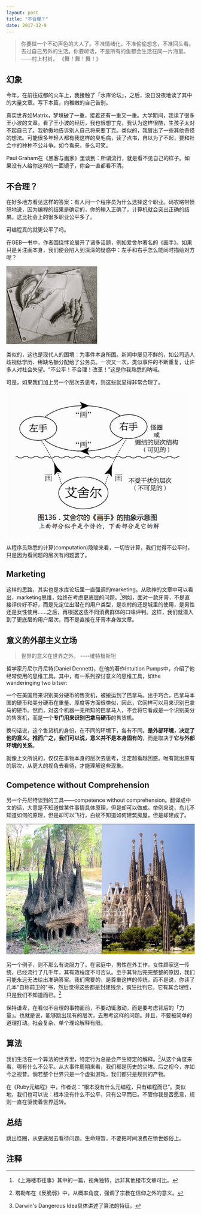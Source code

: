 ```yaml
---
layout: post
title: "不合理？"
date: 2017-12-9
---
```



> 你要做一个不动声色的大人了。不准情绪化，不准偷偷想念，不准回头看。去过自己另外的生活。你要听话，不是所有的鱼都会生活在同一片海里。  
——村上村树， 《舞！舞！舞！》


## 幻象
今年，在前往成都的火车上，我接触了「水库论坛」，之后，没日没夜地读了其中的大量文章。写下本篇，向稚嫩的自己告别。

真实世界如Matrix，梦境破了一重，接着还有一重又一重。大学期间，我读了很多王小波的文章。看了王小波的经历，我也很想丁克，我认为这样很酷，生孩子太对不起自己了。我骄傲地告诉别人自己将来要丁克。类似的，我冒出了一些其他奇怪的想法。可能很多年轻人都有我这样的臭毛病，读了点书，自以为了不起，要和社会中的种种不公斗争。如今看来，多么可笑。

Paul Graham在《黑客与画家》里谈到：所谓流行，就是看不见自己的样子。如果没有人给你这样的一面镜子，你会一直都看不清。


## 不合理？

在好多地方看见这样的答案：有人问一个程序员为什么选择这个职业。码农略带愤怒地说，因为编程的结果是确定的，你的输入正确了，计算机就会突出正确的结果。这比社会上的很多职业公平多了。

可编程真的就更公平了吗。

在GEB一书中，作者围绕悖论展开了诸多话题，例如爱舍尔著名的《画手》。如果只是关注画本身，我们便会陷入到深深的疑惑中：左手和右手怎么能同时描绘对方呢？


![爱舍尔的《画手》](https://github.com/terrificjhony/image_store/blob/master/escher-hands.jpeg?raw=true)

类似的，这也是现代人的困境：为事件本身所困。新闻中屡见不鲜的，如公司选人歧视低学历、稀缺名额分配给了公务员。一次又一次，类似事件的不断重复，让许多人对社会失望。“不公平！不合理！改革！”这是你我熟悉的呐喊。

可是，如果我们加上另一个层次去思考，则这些就显得非常合理了。

![](https://github.com/terrificjhony/image_store/blob/master/paradox-answer.png?raw=true)

从程序员熟悉的计算(computation)隐喻来看，一切皆计算，我们觉得不公平时，只是因为看问题的层次有问题罢了。

## Marketing

这样的思路，其实也是水库论坛里一直强调的marketing。从欧神的文章中可以看出，marketing思维，始终在考虑更底层的问题。[^1]例如，面对一款牙膏，不是直接评价好不好，而是先定位出潜在的用户类型，是农村的还是城里的使用，是男性还是女性使用......之后，再根据这些不同消费群体的口味评判。这样，我们就潜入到了更底层的用户层次，而不是直接在牙膏本身做文章。

## 意义的外部主义立场

> 世界的意义在世界之外。
----维特根斯坦

哲学家丹尼尔丹尼特(Daniel Dennett)，在他的著作Intuition Pumps中，介绍了他经常使用的思维工具。其中，有一系列探讨意义的思维工具，如the wanderinging two bitser:

一个在美国用来识别美分硬币的售货机，被搬运到了巴拿马。出于巧合，巴拿马本国的硬币和美分硬币在重量、厚度等方面很类似，因此，它同样可以用来识别巴拿马的硬币。然而，对这个机器一无所知的巴拿马人，不会将它看成是一个识别美分的售货机，而是一个**专门用来识别巴拿马硬币**的售货机。

换句话说，这个售货机的身份，在不同的环境下，各有不同。**是外部环境，决定了他的意义。**推而广之，我们可以说，意义**并不是本身固有的**，而是取决于**它与外部环境的关系**。

就像上文所说的，仅仅在事物本身的层次去思考，注定越看越困惑。唯有跳出原有的层次，从更大的视角去看待，才能理解这些现象。

## Competence without Comprehension
另一个丹尼特谈到的工具——competence without comprehension。翻译成中文的话，大意是不知道做某件事情具体原理，但是却可以做成。举例来说，鸟儿不知道如何的原理，但是却可以飞行，白蚁不知道如何建筑房屋，但是却建成了。


![](https://github.com/terrificjhony/image_store/blob/master/termites-castle-Gaudi.jpg?raw=true)

另一个例子，则不那么有说服力了。在家庭中，男性在外工作，女性顾家这一传统，已经流行了几千年，其有效程度不可否认。至于其背后完完整整的原因，我们可能永远无法给出准确答案。我们需要的，是尊重这样的传统，而不是说，你读了几本"自称前卫的"书，然后觉得这些都是封建残余，疯狂批判它。它有其合理性，只是我们不知道而已。[^2]

保持谦卑，在看似不合理的事物面前，不要动辄激动，而是要考虑背后的「力量」。也就是说，能够跳出现有的层次，去思考这样的问题。并且，不要被简单的道理打动。社会复杂，单个理论解释有限。

## 算法

我们生活在一个算法的世界里，特定行为总是会产生特定的解释。[^3]从这个角度来看，哪有什么不公平。从大事件周期来看，我们都是历史的尘埃。后之视今，亦如今之视昔。倘若整个世界只是一个虚拟游戏，我们都只是规则的产物。

在《Ruby元编程》中，作者说：“根本没有什么元编程，只有编程而已”。类似地，我们也可以说：根本没有什么不公平，只有公平而已。不管你我是否愿意，规则一直在驱使着世界运转。


## 总结

跳出怪圈，从更底层去看待问题。生命短暂，不要把时间浪费在愤世嫉俗上。


## 注释
[^1]: 《上海楼市往事》其中的一篇，视角独特，远非其他楼市文章可比。
[^2]: 塔勒布在《反脆弱》中，从概率角度，强调了宗教在信仰之外的意义。
[^3]: Darwin's Dangerous Idea具体讲述了算法的特征。

